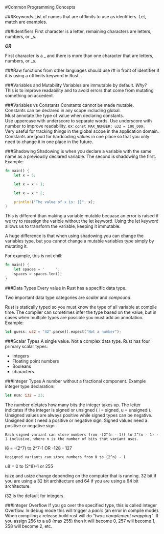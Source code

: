 #Common Programming Concepts

###Keywords
List of names that are offlimits to use as identifiers. Let, match are examples.

###Identifiers
First character is a letter, remaining characters are letters, numbers, or _s.  

***OR***

First character is a _ and there is more than one character that are letters, numbers, or _s.

###Raw
functions from other languages should use r# in front of identifier if it is using a offlimits keyword in Rust.

###Variables and Mutability
Variables are immutable by default. *Why?*  
This is to improve readability and to avoid errors that come from mutating something on accedent.

###Variables vs Constants
Constants cannot be made mutable.  
Constants can be declared in any scope including global.  
Must annotate the type of value when declaring constants.  
Use uppercase with underscore to separate words. Use underscore with number to improve readability. ex: `const MAX_NUMBER: u32 = 100_000;`  
Very useful for tracking things in the global scope in the application domain. Constants are good for hardcoding values in one place so that you only need to change it in one place in the future.


###Shadowing
Shadowing is when you declare a variable with the same name as a previously declared variable. The second is shadowing the first.
Example: 
```rust
fn main() {
    let x = 5;

    let x = x + 1;

    let x = x * 2;

    println!("The value of x is: {}", x);
}
```  
This is different than making a variable mutable becuase an error is raised if we try to reassign the varible without the let keyword. Using the let keyword allows us to transform the variable, keeping it immutable.  

A huge difference is that when using shadowing you can change the variables type, but you cannot change a mutable variables type simply by mutating it.

For example, this is not chill:
```rust 
fn main() {
	let spaces = '     ';
	spaces = spaces.len();
}
```


###Data Types
Every value in Rust has a specific data type.

Two important data type categories are *scalar* and *compound*.  

Rust is statically typed so you must know the type of all variable at compile time. The compiler can sometimes infer the type based on the value, but in cases when multiple types are possible you must add an annotation. Example:

```rust
let guess: u32 = "42".parse().expect("Not a number");

```

###Scalar Types
A single value. Not a complex data type. Rust has four primary scalar types:  
- Integers
- Floating point numbers
- Booleans
- characters

###Integer Types
A number without a fractional component. Example integer type declaration:

```rust
let num: i32 = 23;
```

The number dictates how many bits the integer takes up. The letter indicates if the integer is signed or unsigned ( i = signed, u = unsigned ). Unsigned values are always positive while signed types can be negative. Unsigned don't need a positive or negative sign. Signed values need a positive or negative sign.  

`Each signed variant can store numbers from -(2^(n - 1)) to 2^(n - 1) - 1 inclusive, where n is the number of bits that variant uses.`

i8 = -(2^7) to 2^7-1 OR -128 - 127

`Unsigned variants can store numbers from 0 to (2^n) - 1`

u8 = 0 to (2^8)-1 or 255  


isize and usize change depending on the computer that is running. 32 bit if you are using a 32 bit architecture and 64 if you are using a 64 bit architecture.

i32 is the default for integers.

###Integer Overflow
If you go over the specified type, this is called Integer Overflow. In debug mode this will trigger a *panic* (an error in compile mode). When compiling a release build rust will do *"twos complement wrapping"*. If you assign 256 to a u8 (max 255) then it will become 0, 257 will become 1, 258 will become 2, etc. 




















  
